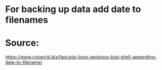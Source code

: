 # For backing up data add date to filenames
# Source:
https://www.cyberciti.biz/faq/unix-linux-appleosx-bsd-shell-appending-date-to-filename/
